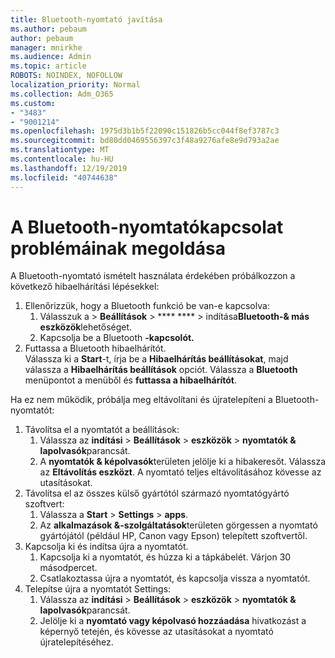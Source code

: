 ```yaml
---
title: Bluetooth-nyomtató javítása
ms.author: pebaum
author: pebaum
manager: mnirkhe
ms.audience: Admin
ms.topic: article
ROBOTS: NOINDEX, NOFOLLOW
localization_priority: Normal
ms.collection: Adm_O365
ms.custom:
- "3483"
- "9001214"
ms.openlocfilehash: 1975d3b1b5f22090c151826b5cc044f8ef3787c3
ms.sourcegitcommit: bd80dd0469556397c3f48a9276afe8e9d793a2ae
ms.translationtype: MT
ms.contentlocale: hu-HU
ms.lasthandoff: 12/19/2019
ms.locfileid: "40744638"
---
```

# <a name="fix-bluetooth-printer-connection-issues"></a>A Bluetooth-nyomtatókapcsolat problémáinak megoldása

A Bluetooth-nyomtató ismételt használata érdekében próbálkozzon a következő hibaelhárítási lépésekkel:


1. Ellenőrizzük, hogy a Bluetooth funkció be van-e kapcsolva:
    1. Válasszuk a > **Beállítások** > **** **** > indítása**Bluetooth-& más eszközök**lehetőséget.
    2. Kapcsolja be a Bluetooth **-kapcsolót.**
2. Futtassa a Bluetooth hibaelhárítót. <br>
    Válassza ki a **Start**-t, írja be a **Hibaelhárítás beállításokat**, majd válassza a **Hibaelhárítás beállítások** opciót. Válassza a **Bluetooth** menüpontot a menüből és **futtassa a hibaelhárítót**.

Ha ez nem működik, próbálja meg eltávolítani és újratelepíteni a Bluetooth-nyomtatót:

1. Távolítsa el a nyomtatót a beállítások:
    1. Válassza az **indítási** > **Beállítások** > **eszközök** > **nyomtatók & lapolvasók**parancsát.
    2. A **nyomtatók & képolvasók**területen jelölje ki a hibakeresőt. Válassza az **Eltávolítás eszközt**. A nyomtató teljes eltávolításához kövesse az utasításokat.
2. Távolítsa el az összes külső gyártótól származó nyomtatógyártó szoftvert:
    1. Válassza a **Start** > **Settings** > **apps**.
    2. Az **alkalmazások &-szolgáltatások**területen görgessen a nyomtató gyártójától (például HP, Canon vagy Epson) telepített szoftvertől.
3. Kapcsolja ki és indítsa újra a nyomtatót.
   1. Kapcsolja ki a nyomtatót, és húzza ki a tápkábelét. Várjon 30 másodpercet. 
   2. Csatlakoztassa újra a nyomtatót, és kapcsolja vissza a nyomtatót.
4. Telepítse újra a nyomtatót Settings:
    1. Válassza az **indítási** > **Beállítások** > **eszközök** > **nyomtatók & lapolvasók**parancsát.
    2. Jelölje ki a **nyomtató vagy képolvasó hozzáadása** hivatkozást a képernyő tetején, és kövesse az utasításokat a nyomtató újratelepítéséhez.
